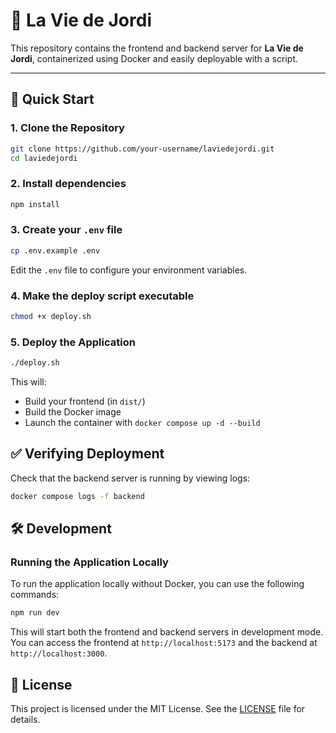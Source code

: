 # 🧩 La Vie de Jordi

This repository contains the frontend and backend server for **La Vie de Jordi**, containerized using Docker and easily deployable with a script.

---

## 🚀 Quick Start

### 1. Clone the Repository

```bash
git clone https://github.com/your-username/laviedejordi.git
cd laviedejordi
```

### 2. Install dependencies

```bash
npm install
```

### 3. Create your `.env` file

```bash
cp .env.example .env
```

Edit the `.env` file to configure your environment variables.

### 4. Make the deploy script executable

```bash
chmod +x deploy.sh
```

### 5. Deploy the Application

```bash
./deploy.sh
```

This will:

- Build your frontend (in `dist/`)
- Build the Docker image
- Launch the container with `docker compose up -d --build`

## ✅ Verifying Deployment

Check that the backend server is running by viewing logs:

```bash
docker compose logs -f backend
```

## 🛠️ Development

### Running the Application Locally

To run the application locally without Docker, you can use the following commands:

```bash
npm run dev
```

This will start both the frontend and backend servers in development mode.
You can access the frontend at `http://localhost:5173` and the backend at `http://localhost:3000`.

## 📄 License

This project is licensed under the MIT License. See the [LICENSE](LICENSE) file for details.
